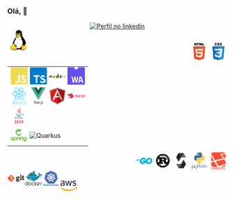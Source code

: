 


### Olá, 👋


<div align="center"> 
<a href="https://www.linkedin.com/in/jdiasneto/" target="_blank"><img src="https://img.shields.io/badge/-LinkedIn-%230077B5?style=for-the-badge&logo=linkedin&logoColor=white" target="_blank" title="Perfil no linkedin" ></a> 
</div>
<div>
<img align="left" title="Linux" height="50" src="https://raw.githubusercontent.com/devicons/devicon/master/icons/linux/linux-original.svg" />
</div>
  
  
  ##

          
<div style="display:inline">
         
  <div align="right">
    <img align="center" title="HTML 5" height="40" src="https://raw.githubusercontent.com/devicons/devicon/master/icons/html5/html5-original-wordmark.svg">
    <img align="center" title="CSS 3" height="40" src="https://raw.githubusercontent.com/devicons/devicon/master/icons/css3/css3-original-wordmark.svg">
    <table>
    <tr>
    <td>
    <img align="center" title="JavaScript" height="40" src="https://raw.githubusercontent.com/devicons/devicon/master/icons/javascript/javascript-plain.svg">
    <img align="center" title="TypeScript" height="40" src="https://raw.githubusercontent.com/devicons/devicon/master/icons/typescript/typescript-plain.svg">
    <img align="center" title="Node" height="40" src="https://raw.githubusercontent.com/devicons/devicon/master/icons/nodejs/nodejs-original-wordmark.svg" />
    <img align="center" title="WebAssembly" height="40" src="https://raw.githubusercontent.com/carlosbaraza/web-assembly-logo/master/dist/icon/web-assembly-icon.svg" />
    </td>
    </tr>
    <tr>
    <td>
    <img align="center" title="React" height="40" src="https://raw.githubusercontent.com/devicons/devicon/master/icons/react/react-original-wordmark.svg">
    <img align="center" title="Vue" height="40" src="https://raw.githubusercontent.com/devicons/devicon/master/icons/vuejs/vuejs-original-wordmark.svg">    
    <img align="center" title="Angular" height="40" src="https://raw.githubusercontent.com/devicons/devicon/master/icons/angularjs/angularjs-original.svg">
    <img align="center" title="Nest" height="40" src="https://raw.githubusercontent.com/devicons/devicon/master/icons/nestjs/nestjs-plain-wordmark.svg">
    </td>
    </tr>
    <tr><td>
    <img align="center" title="JAVA" height="40" src="https://raw.githubusercontent.com/devicons/devicon/master/icons/java/java-original-wordmark.svg">
    </td></tr>
    <tr><td>
    <img align="center" title="Spring" height="40" src="https://raw.githubusercontent.com/devicons/devicon/master/icons/spring/spring-original-wordmark.svg">
    <img align="center" title="Quarkus" height="40" src="https://cdnjs.cloudflare.com/ajax/libs/simple-icons/3.2.0/quarkus.svg">
    </td></tr>
    </table>
    <div>
    <img align="center" title="Go" height="40" src="https://raw.githubusercontent.com/devicons/devicon/master/icons/go/go-original-wordmark.svg">
    <img align="center" title="Rust" height="40" src="https://raw.githubusercontent.com/devicons/devicon/master/icons/rust/rust-plain.svg">
    <img align="center" title="Solidity" height="35" src="https://raw.githubusercontent.com/devicons/devicon/master/icons/solidity/solidity-original.svg">
    <img align="center" title="Python" height="40" src="https://raw.githubusercontent.com/devicons/devicon/master/icons/python/python-original-wordmark.svg">
    <img align="center" title="Laravel" height="40" src="https://raw.githubusercontent.com/devicons/devicon/master/icons/laravel/laravel-plain-wordmark.svg">
    </div>
          
          
  </div>
  
  <img align="left" title="Git" height="40" src="https://raw.githubusercontent.com/devicons/devicon/master/icons/git/git-original-wordmark.svg" />
  <img align="left" title="Docker" height="40" src="https://raw.githubusercontent.com/devicons/devicon/master/icons/docker/docker-original-wordmark.svg" />
  <img align="left" title="Kubernetes" height="40" src="https://raw.githubusercontent.com/devicons/devicon/master/icons/kubernetes/kubernetes-plain-wordmark.svg" />
  <br />
  <img align="left" title="AWS" height="40" src="https://raw.githubusercontent.com/devicons/devicon/master/icons/amazonwebservices/amazonwebservices-original-wordmark.svg" />
 
  
  </div> 
